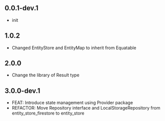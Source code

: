 ## 0.0.1-dev.1

* init

## 1.0.2

* Changed EntityStore and EntityMap to inherit from Equatable

## 2.0.0

* Change the library of Result type

## 3.0.0-dev.1

* FEAT: Introduce state management using Provider package
* REFACTOR: Move Repository interface and LocalStorageRepository from entity_store_firestore to entity_store